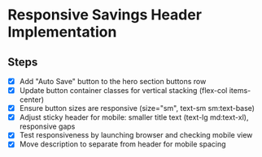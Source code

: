 # Responsive Savings Header Implementation

## Steps
- [x] Add "Auto Save" button to the hero section buttons row
- [x] Update button container classes for vertical stacking (flex-col items-center)
- [x] Ensure button sizes are responsive (size="sm", text-sm sm:text-base)
- [x] Adjust sticky header for mobile: smaller title text (text-lg md:text-xl), responsive gaps
- [x] Test responsiveness by launching browser and checking mobile view
- [x] Move description to separate from header for mobile spacing
